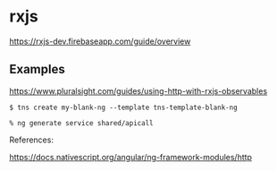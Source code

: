 # rxjs

https://rxjs-dev.firebaseapp.com/guide/overview


## Examples

https://www.pluralsight.com/guides/using-http-with-rxjs-observables


```
$ tns create my-blank-ng --template tns-template-blank-ng
```

```
% ng generate service shared/apicall
```


References:

https://docs.nativescript.org/angular/ng-framework-modules/http
